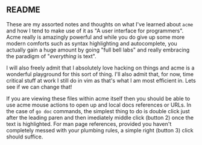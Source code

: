 README
------

These are my assorted notes and thoughts on what I've learned about `acme`
and how I tend to make use of it as "A user interface for programmers".
Acme really is amazingly powerful and while you do give up some more modern
comforts such as syntax highlighting and autocomplete, you actually gain a
huge amount by going "full bell labs" and really embracing the paradigm of
"_everything_ is text".

I will also freely admit that I absolutely love hacking on things and acme
is a wonderful playground for this sort of thing. I'll also admit that, for
now, time critical stuff at work I still do in vim as that's what I am
most efficient in. Lets see if we can change that!

If you are viewing these files within acme itself then you should be able
to use acme mouse actions to open up and local docs references or URLs. In
the case of `go doc` commands, the simplest thing to do is double click just
after the leading paren and then imediately middle click (button 2) once the
text is highlighted. For man page references, provided you haven't completely
messed with your plumbing rules, a simple right (button 3) click should
suffice.